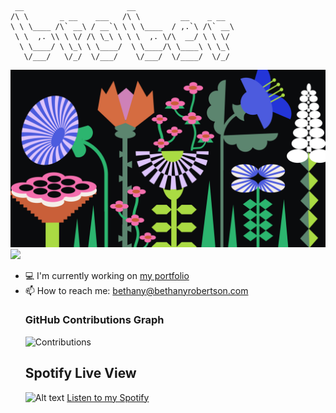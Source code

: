 
```
 __                       __                      
/\ \       _ __    ___   /\ \         __    _ __  
\ \ \____ /\` __\ / __`\ \ \ \____  / ,.`\ /\` __\
 \ \  ,. \\ \ \/ /\ \_\ \ \ \  ,. \/\  __/ \ \ \/ 
  \ \____/ \ \_\ \ \____/  \ \____/\ \____\ \ \_\ 
   \/___/   \/_/  \/___/    \/___/  \/____/  \/_/ 
```
<img src="flowers-illo-2.png" alt="Flowers illustration">

<br/>
<img src="https://readme-typing-svg.herokuapp.com/?color=DAC4E1&height=18&width=300&vCenter=true&lines=Bethany+Robertson;Design+Engineer;Perfecting+pixels" />
<ul>
  <li> 💻 I'm currently working on <a href="https://www.brober.xyz">my portfolio</a> </li>
  <li> 📫 How to reach me: <a href="mailto: bethany@bethanyrobertson.com">bethany@bethanyrobertson.com</a> </
</ul>

### GitHub Contributions Graph
<div align="left">
    <img src="https://github-profile-summary-cards.vercel.app/api/cards/profile-details?username=bethanyrobertson&theme=dracula" alt="Contributions" />
</div>

## Spotify Live View
![Alt text](https://spotify-recently-played-readme.vercel.app/api?user=124181746&unique={true|1|on|yes})
[Listen to my Spotify](https://open.spotify.com/user/124181746?si=c71bef62fbbf4510)


